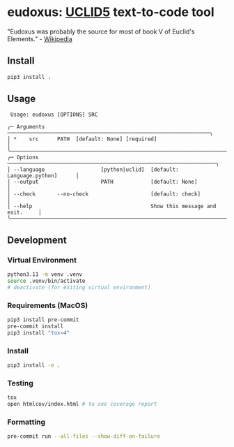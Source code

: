 # eudoxus: [UCLID5](https://github.com/uclid-org/uclid) text-to-code tool

"Eudoxus was probably the source for most of book V of Euclid's Elements." -
[Wikipedia](https://en.wikipedia.org/wiki/Eudoxus_of_Cnidus)

## Install
```sh
pip3 install .
```

## Usage
```
 Usage: eudoxus [OPTIONS] SRC

╭─ Arguments ─────────────────────────────────────────────────────────────────╮
│ *    src      PATH  [default: None] [required]                              │
╰─────────────────────────────────────────────────────────────────────────────╯
╭─ Options ───────────────────────────────────────────────────────────────────╮
│ --language                  [python|uclid]  [default: Language.python]      │
│ --output                    PATH            [default: None]                 │
│ --check       --no-check                    [default: check]                │
│ --help                                      Show this message and exit.     │
╰─────────────────────────────────────────────────────────────────────────────╯
```

## Development

### Virtual Environment
```sh
python3.11 -m venv .venv
source .venv/bin/activate
# deactivate (for exiting virtual environment)
```

### Requirements (MacOS)
```sh
pip3 install pre-commit
pre-commit install
pip3 install "tox<4"
```

### Install
```sh
pip3 install -e .
```

### Testing
```sh
tox
open htmlcov/index.html # to see coverage report
```

### Formatting
```sh
pre-commit run --all-files --show-diff-on-failure
```

